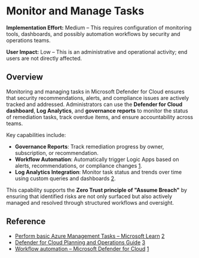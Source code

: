 # Monitor and Manage Tasks

**Implementation Effort:** Medium – This requires configuration of monitoring tools, dashboards, and possibly automation workflows by security and operations teams.

**User Impact:** Low – This is an administrative and operational activity; end users are not directly affected.

## Overview

Monitoring and managing tasks in Microsoft Defender for Cloud ensures that security recommendations, alerts, and compliance issues are actively tracked and addressed. Administrators can use the **Defender for Cloud dashboard**, **Log Analytics**, and **governance reports** to monitor the status of remediation tasks, track overdue items, and ensure accountability across teams.

Key capabilities include:

- **Governance Reports**: Track remediation progress by owner, subscription, or recommendation.
- **Workflow Automation**: Automatically trigger Logic Apps based on alerts, recommendations, or compliance changes [1](https://learn.microsoft.com/en-us/azure/defender-for-cloud/workflow-automation).
- **Log Analytics Integration**: Monitor task status and trends over time using custom queries and dashboards [2](https://learn.microsoft.com/en-us/training/paths/perform-basic-azure-management-tasks/).

This capability supports the **Zero Trust principle of "Assume Breach"** by ensuring that identified risks are not only surfaced but also actively managed and resolved through structured workflows and oversight.

## Reference

- [Perform basic Azure Management Tasks – Microsoft Learn](https://learn.microsoft.com/en-us/training/paths/perform-basic-azure-management-tasks/) [2](https://learn.microsoft.com/en-us/training/paths/perform-basic-azure-management-tasks/)
- [Defender for Cloud Planning and Operations Guide](https://learn.microsoft.com/en-us/azure/defender-for-cloud/defender-for-cloud-planning-and-operations-guide) [3](https://learn.microsoft.com/en-us/azure/defender-for-cloud/defender-for-cloud-planning-and-operations-guide)
- [Workflow automation – Microsoft Defender for Cloud](https://learn.microsoft.com/en-us/azure/defender-for-cloud/workflow-automation) [1](https://learn.microsoft.com/en-us/azure/defender-for-cloud/workflow-automation)
